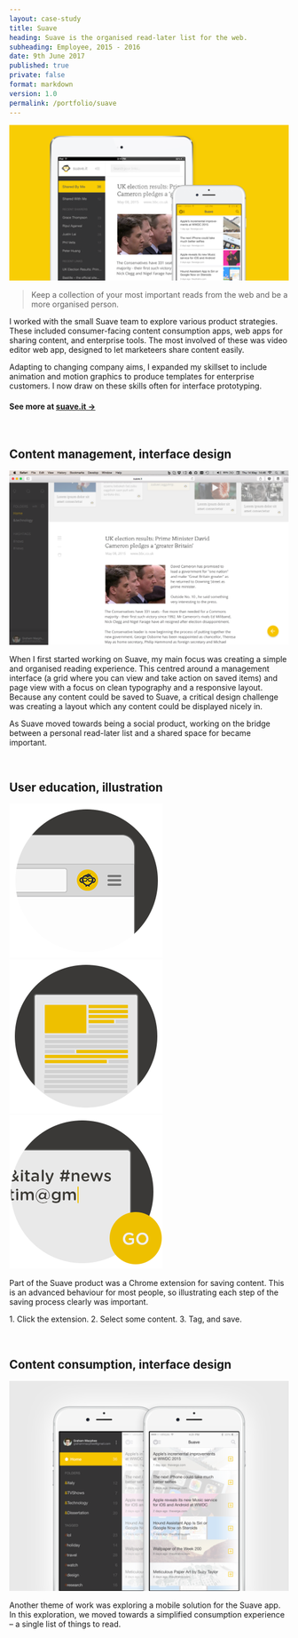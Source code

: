 ```yaml
---
layout: case-study
title: Suave
heading: Suave is the organised read-later list for the web.
subheading: Employee, 2015 - 2016
date: 9th June 2017
published: true
private: false
format: markdown
version: 1.0
permalink: /portfolio/suave
---
```


![Suave](/pages/portfolio/suave/suave.png)

> Keep a collection of your most important reads from the web and be a more organised person.

I worked with the small Suave team to explore various product strategies. These included consumer-facing content consumption apps, web apps for sharing content, and enterprise tools. The most involved of these was video editor web app, designed to let marketeers share content easily.

Adapting to changing company aims, I expanded my skillset to include animation and motion graphics to produce templates for enterprise customers. I now draw on these skills often for interface prototyping.

#### See more at [suave.it &rarr;](http://suave.it)

<br>

## Content management, interface design

<img class="whole" src="/pages/portfolio/suave/suavewebpage.png"/>

When I first started working on Suave, my main focus was creating a simple and organised reading experience. This centred around a management interface (a grid where you can view and take action on saved items) and page view with a focus on clean typography and a responsive layout. Because any content could be saved to Suave, a critical design challenge was creating a layout which any content could be displayed nicely in.

As Suave moved towards being a social product, working on the bridge between a personal read-later list and a shared space for became important.

<br>

## User education, illustration

<img class="third no-border no-row" src="/pages/portfolio/suave/suaveextension.png"/>
<img class="third no-border no-row" src="/pages/portfolio/suave/suaveselect.png"/>
<img class="third no-border no-row" src="/pages/portfolio/suave/suavesave.png"/>

Part of the Suave product was a Chrome extension for saving content. This is an advanced behaviour for most people, so illustrating each step of the saving process clearly was important.

1\. Click the extension. 2. Select some content. 3. Tag, and save.

<br>

## Content consumption, interface design

<img src="/pages/portfolio/suave/suaveapp.png"/>

Another theme of work was exploring a mobile solution for the Suave app. In this exploration, we moved towards a simplified consumption experience – a single list of things to read.